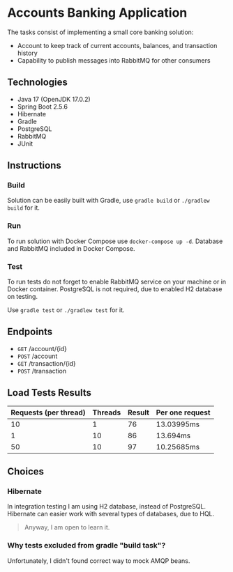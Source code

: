# Accounts Banking Application

The tasks consist of implementing a small core banking solution:

- Account to keep track of current accounts, balances, and transaction history
- Capability to publish messages into RabbitMQ for other consumers

## Technologies

* Java 17 (OpenJDK 17.0.2)
* Spring Boot 2.5.6
* Hibernate
* Gradle
* PostgreSQL
* RabbitMQ
* JUnit

## Instructions

### Build

Solution can be easily built with Gradle, use `gradle build` or `./gradlew build` for it.

### Run

To run solution with Docker Compose use `docker-compose up -d`. Database and RabbitMQ included in Docker Compose.

### Test

To run tests do not forget to enable RabbitMQ service on your machine or in Docker container. PostgreSQL is not
required, due to enabled H2 database on testing.

Use `gradle test` or `./gradlew test` for it.

## Endpoints

* `GET` /account/{id}
* `POST` /account
* `GET` /transaction/{id}
* `POST` /transaction

## Load Tests Results

| Requests (per thread) | Threads | Result | Per one request |
|-----------------------|---------|--------|-----------------|
| 10                    | 1       | 76     | 13.03995ms      |  
| 1                     | 10      | 86     | 13.694ms        |
| 50                    | 10      | 97     | 10.25685ms      |  

## Choices

### Hibernate

In integration testing I am using H2 database, instead of PostgreSQL.
Hibernate can easier work with several types of databases, due to HQL.

> Anyway, I am open to learn it.

### Why tests excluded from gradle "build task"?

Unfortunately, I didn't found correct way to mock AMQP beans.

